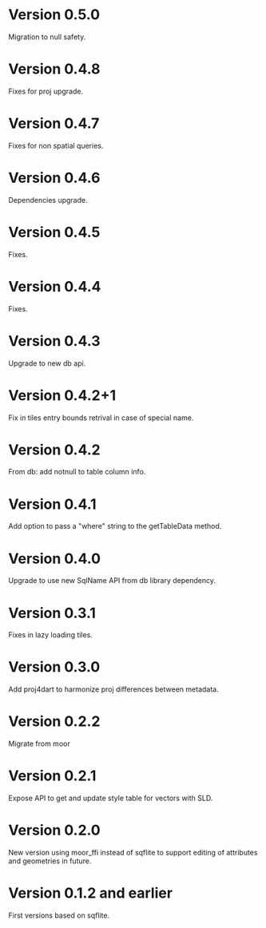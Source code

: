 # Version 0.5.0

Migration to null safety.

# Version 0.4.8

Fixes for proj upgrade.

# Version 0.4.7

Fixes for non spatial queries.

# Version 0.4.6

Dependencies upgrade.

# Version 0.4.5

Fixes.

# Version 0.4.4

Fixes.

# Version 0.4.3

Upgrade to new db api.

# Version 0.4.2+1

Fix in tiles entry bounds retrival in case of special name.

# Version 0.4.2

From db: add notnull to table column info.

# Version 0.4.1

Add option to pass a "where" string to the getTableData method.

# Version 0.4.0

Upgrade to use new SqlName API from db library dependency.

# Version 0.3.1

Fixes in lazy loading tiles.

# Version 0.3.0

Add proj4dart to harmonize proj differences between metadata.

# Version 0.2.2

Migrate from moor

# Version 0.2.1

Expose API to get and update style table for vectors with SLD.

# Version 0.2.0

New version using moor_ffi instead of sqflite to support editing of attributes and geometries in future.


# Version 0.1.2 and earlier

First versions based on sqflite.

